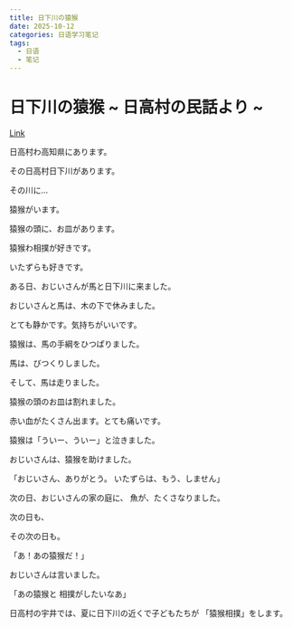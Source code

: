```yaml
---
title: 日下川の猿猴
date: 2025-10-12
categories: 日语学习笔记
tags:
  - 日语
  - 笔记
---
```


# 日下川の猿猴 ~ 日高村の民話より ~

[Link](https://tadoku.org/japanese/book/47659/#bd-look-inside)

日高村わ高知県にあります。

その日高村日下川があります。

その川に...

猿猴がいます。

猿猴の頭に、お皿があります。

猿猴わ相撲が好きです。

いたずらも好きです。

ある日、おじいさんが馬と日下川に来ました。

おじいさんと馬は、木の下で休みました。

とても静かです。気持ちがいいです。

猿猴は、馬の手綱をひつぱりました。

馬は、びつくりしました。

そして、馬は走りました。

猿猴の頭のお皿は割れました。

赤い血がたくさん出ます。とても痛いです。

猿猴は「ういー、ういー」と泣きました。

おじいさんは、猿猴を助けました。

「おじいさん、ありがとう。
いたずらは、もう、しません」

次の日、おじいさんの家の庭に、
魚が、たくさなりました。

次の日も、

その次の日も。

「あ！あの猿猴だ！」

おじいさんは言いました。

「あの猿猴と
相撲がしたいなあ」

日高村の宇井では、夏に日下川の近くで子どもたちが 「猿猴相撲」をします。
